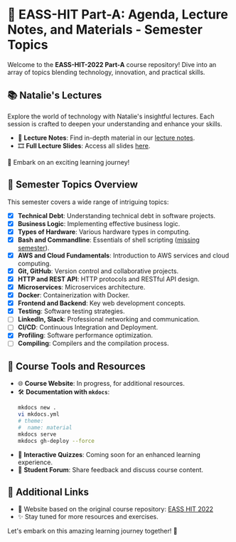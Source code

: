 # 🌟 EASS-HIT Part-A: Agenda, Lecture Notes, and Materials - Semester Topics

Welcome to the **EASS-HIT-2022 Part-A** course repository! Dive into an array of topics blending technology, innovation, and practical skills.

## 📚 Natalie's Lectures

Explore the world of technology with Natalie's insightful lectures. Each session is crafted to deepen your understanding and enhance your skills.

- 📖 **Lecture Notes**: Find in-depth material in our [lecture notes](https://github.com/EASS-HIT-2022/lecture-notes/tree/main).
- 🎞️ **Full Lecture Slides**: Access all slides [here](/lectures/all_slides.pdf).

🚀 Embark on an exciting learning journey!

## 📅 Semester Topics Overview

This semester covers a wide range of intriguing topics:

- [x] **Technical Debt**: Understanding technical debt in software projects.
- [x] **Business Logic**: Implementing effective business logic.
- [x] **Types of Hardware**: Various hardware types in computing.
- [x] **Bash and Commandline**: Essentials of shell scripting ([missing semester](https://missing.csail.mit.edu/2020/course-shell/)).
- [x] **AWS and Cloud Fundamentals**: Introduction to AWS services and cloud computing.
- [x] **Git, GitHub**: Version control and collaborative projects.
- [x] **HTTP and REST API**: HTTP protocols and RESTful API design.
- [x] **Microservices**: Microservices architecture.
- [x] **Docker**: Containerization with Docker.
- [x] **Frontend and Backend**: Key web development concepts.
- [x] **Testing**: Software testing strategies.
- [ ] **LinkedIn, Slack**: Professional networking and communication.
- [ ] **CI/CD**: Continuous Integration and Deployment.
- [x] **Profiling**: Software performance optimization.
- [ ] **Compiling**: Compilers and the compilation process.

## 🔧 Course Tools and Resources

- 🌐 **Course Website**: In progress, for additional resources.
- 🛠️ **Documentation with `mkdocs`**:
    ```bash
    mkdocs new .
    vi mkdocs.yml
    # theme:
    #  name: material
    mkdocs serve
    mkdocs gh-deploy --force
    ```
- 📝 **Interactive Quizzes**: Coming soon for an enhanced learning experience.
- 💬 **Student Forum**: Share feedback and discuss course content.

## 📢 Additional Links

- 🏫 Website based on the original course repository: [EASS HIT 2022](https://eass-hit-2022.github.io/Part-A/)
- ✨ Stay tuned for more resources and exercises.

Let's embark on this amazing learning journey together! 🌈
